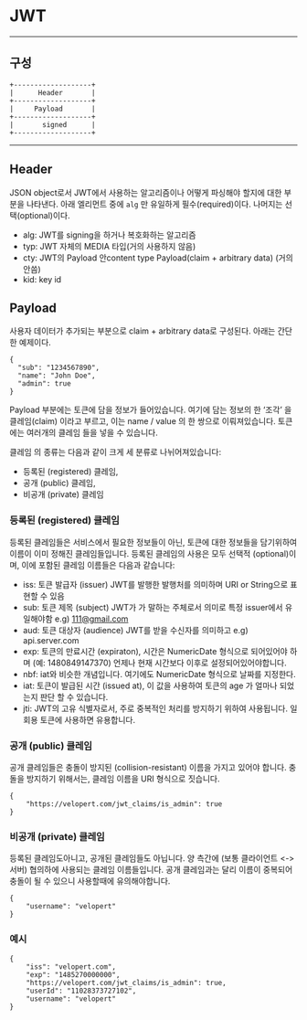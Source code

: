 # JWT
---

## 구성

```
+-------------------+
|      Header       |
+-------------------+
|     Payload       |
+-------------------+
|       signed      |
+-------------------+
```

---
## Header
JSON object로서 JWT에서 사용하는 알고리즘이나 어떻게 파싱해야 할지에 대한 부분을 나타낸다.
아래 엘리먼트 중에 `alg` 만 유일하게 필수(required)이다. 나머지는 선택(optional)이다.
- alg: JWT를 signing을 하거나 복호화하는 알고리즘 
- typ: JWT 자체의 MEDIA 타입(거의 사용하지 않음)
- cty: JWT의 Payload 안content type Payload(claim + arbitrary data)  (거의 안씀)
- kid: key id

## Payload
사용자 데이터가 추가되는 부분으로 claim + arbitrary data로 구성된다. 아래는 간단한 예제이다.
```
{
  "sub": "1234567890", 
  "name": "John Doe", 
  "admin": true
}
```

Payload 부분에는 토큰에 담을 정보가 들어있습니다. 여기에 담는 정보의 한 ‘조각’ 을 클레임(claim) 이라고 부르고, 이는 name / value 의 한 쌍으로 이뤄져있습니다. 토큰에는 여러개의 클레임 들을 넣을 수 있습니다.

클레임 의 종류는 다음과 같이 크게 세 분류로 나뉘어져있습니다:
- 등록된 (registered) 클레임,
- 공개 (public) 클레임,
- 비공개 (private) 클레임


### 등록된 (registered) 클레임
등록된 클레임들은 서비스에서 필요한 정보들이 아닌, 토큰에 대한 정보들을 담기위하여 이름이 이미 정해진 클레임들입니다. 등록된 클레임의 사용은 모두 선택적 (optional)이며, 이에 포함된 클레임 이름들은 다음과 같습니다:

- iss: 토큰 발급자 (issuer) JWT를 발행한 발행처를 의미하며 URI or String으로 표현할 수 있음
- sub: 토큰 제목 (subject) JWT가 가 말하는 주체로서 의미로 특정 issuer에서 유일해야함 e.g) 111@gmail.com
- aud: 토큰 대상자 (audience) JWT를 받을 수신자를 의미하고 e.g) api.server.com
- exp: 토큰의 만료시간 (expiraton), 시간은 NumericDate 형식으로 되어있어야 하며 (예: 1480849147370) 언제나 현재 시간보다 이후로 설정되어있어야합니다.
- nbf: iat와 비슷한 개념입니다. 여기에도 NumericDate 형식으로 날짜를 지정한다.
- iat: 토큰이 발급된 시간 (issued at), 이 값을 사용하여 토큰의 age 가 얼마나 되었는지 판단 할 수 있습니다.
- jti: JWT의 고유 식별자로서, 주로 중복적인 처리를 방지하기 위하여 사용됩니다. 일회용 토큰에 사용하면 유용합니다.

### 공개 (public) 클레임
공개 클레임들은 충돌이 방지된 (collision-resistant) 이름을 가지고 있어야 합니다. 충돌을 방지하기 위해서는, 클레임 이름을 URI 형식으로 짓습니다.
```
{
    "https://velopert.com/jwt_claims/is_admin": true
}
```

### 비공개 (private) 클레임
등록된 클레임도아니고, 공개된 클레임들도 아닙니다. 양 측간에 (보통 클라이언트 <->서버) 협의하에 사용되는 클레임 이름들입니다. 공개 클레임과는 달리 이름이 중복되어 충돌이 될 수 있으니 사용할때에 유의해야합니다.
```
{
    "username": "velopert"
}
```

### 예시
```
{
    "iss": "velopert.com",
    "exp": "1485270000000",
    "https://velopert.com/jwt_claims/is_admin": true,
    "userId": "11028373727102",
    "username": "velopert"
}
```


